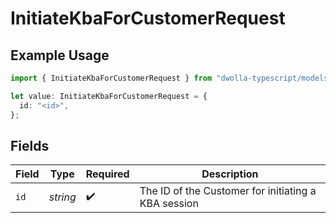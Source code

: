 # InitiateKbaForCustomerRequest

## Example Usage

```typescript
import { InitiateKbaForCustomerRequest } from "dwolla-typescript/models/operations";

let value: InitiateKbaForCustomerRequest = {
  id: "<id>",
};
```

## Fields

| Field                                               | Type                                                | Required                                            | Description                                         |
| --------------------------------------------------- | --------------------------------------------------- | --------------------------------------------------- | --------------------------------------------------- |
| `id`                                                | *string*                                            | :heavy_check_mark:                                  | The ID of the Customer for initiating a KBA session |
